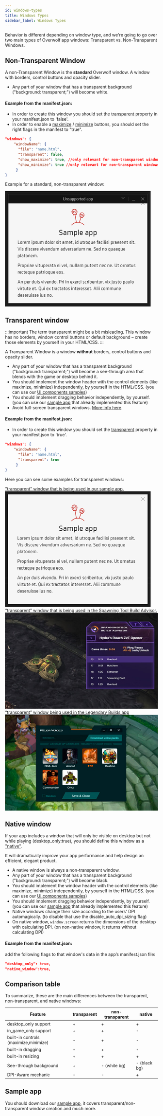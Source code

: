 ```yaml
---
id: windows-types
title: Windows Types
sidebar_label: Windows Types
---
```


Behavior is different depending on window type, and we're going to go over two main types of Overwolf app windows: Transparent vs. Non-Transparent Windows.

##  Non-Transparent Window

A non-Transparent Window is the **standard** Overwolf window. A window with borders, control buttons and opacity slider.  

 * Any part of your window that has a transparent background ("background: transparent;") will become white.
 
#### Example from the manifest.json:

* In order to create this window you should set the [transparent](../api/manifest-json#window-transparent) property in your manifest.json to 'false'.
* In order to enable a [maximize](../api/manifest-json#show_maximize) / [minimize](../api/manifest-json#windows-show_minimize) buttons, you should set the right flags in the manifest to "true".

```json
"windows": {
    "windowName": {
      "file": "name.html",
      "transparent": false,
      "show_maximize": true, //only relevant for non-transparent windows
      "show_minimize": true //only relevant for non-transparent windows
     }
}
```

Example for a standard, non-transparent window:

![standard window](../assets/standard-window.png)

## Transparent window

:::important
The term transparent might be a bit misleading. This window has no borders, window control buttons or default background – create those elements by yourself in your HTML/CSS.
:::

A Transparent Window is a window **without** borders, control buttons and opacity slider.  

* Any part of your window that has a transparent background ("background: transparent;") will become a see-through area that blends with the game or desktop behind it.
* You should implement the window header with the control elements (like maximize, minimize) independently, by yourself in the HTML/CSS. (you can use our [UI components samples](../start/sample-app-ui-components))
* You should implement dragging behavior independently, by yourself. (you can use our [sample app](../start/sample-app-overview) that already implemented this feature)
* Avoid full-screen transparent windows. [More info here](windows-tips#avoid-full-screen-transparent-windows).

#### Example from the manifest.json:

* In order to create this window you should set the [transparent](../api/manifest-json#window-transparent) property in your manifest.json to 'true'.

```json
"windows": {
    "windowName": {
      "file": "name.html",
      "transparent": true
     }
}
```

Here you can see some examples for transparent windows:

<div class="box" data-slick='{"variableWidth": true}'>
  <a data-fancybox="gallery1" data-caption="transparent window sample app" href="../assets/transparent-window.png">
  "transparent" window that is being used in our sample app. 
    <span class="thumb">
      <img src="../assets/transparent-window.png" alt="transparent window">
    </span>
  </a>
  <a data-fancybox="gallery1" data-caption="1366×775 Window size" href="../assets/transparent-overwolf-window-2.jpg">
  “transparent” window that is being used in the Spawning Tool Build Advisor. 
    <span class="thumb">
      <img src="../assets/transparent-overwolf-window-2.jpg" alt="1366×775 Window size">
    </span>
  </a>
  <a data-fancybox="gallery1" data-caption="1680×980 Window size" href="../assets/transparent-overwolf-window-3.jpg">
  “transparent” window being used in the Legendary Builds app
    <span class="thumb">
      <img src="../assets/transparent-overwolf-window-3.jpg" alt="1680×980 Window size">
    </span>
  </a>
</div>

## Native window

If your app includes a window that will only be visible on desktop but not while playing (desktop_only:true), you should define this window as a ["native"](../api/manifest-json#native_window).  

It will dramatically improve your app performance and help design an efficient, elegant product.

* A native window is always a non-transparent window.
* Any part of your window that has a transparent background ("background: transparent;") will become black.
* You should implement the window header with the control elements (like maximize, minimize) independently, by yourself in the HTML/CSS. (you can use our [UI components samples](../start/sample-app-ui-components))
* You should implement dragging behavior independently, by yourself. (you can use our [sample app](../start/sample-app-overview) that already implemented this feature)
* Native windows change their size according to the users' DPI automagically. (to disable that use the disable_auto_dpi_sizing flag)
* On native window, `window.screen` returns the dimensions of the desktop with calculating DPI. (on non-native window, it returns without calculating DPI)

#### Example from the manifest.json:

add the following flags to that window's data in the app’s manifest.json file:

```json
"desktop_only": true,
"native_window":true,
```

## Comparison table

To summarize, these are the main differences between the transparent, non-transparent, and native windows:

Feature                    | transparent              | non-transparent                | native                       |
-------------------------- | -------------------------| ------------------------------ |------------------------------|
desktop_only support       | +                        | +                              | +                            |
in_game_only support       | +                        | +                              | -                            |
built-in controls (maximize,minimize)         | -     | +                              | -                            |
built-in dragging          | -                        | +                              | -                            |
built-in resizing          | +                        | +                              | +                            |
See-through background     | +                        | - (white bg)                   | - (black bg)                 |
DPI-Aware mechanic         | -                        | -                              | +                            |
       
## Sample app

You should download our [sample app](../start/sample-app-overview), it covers transparent/non-transparent window creation and much more.